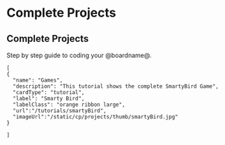 # Complete Projects

## Complete Projects

Step by step guide to coding your @boardname@.

```codecard
[
{
  "name": "Games",
  "description": "This tutorial shows the complete SmartyBird Game",
  "cardType": "tutorial",
  "label": "Smarty Bird",
  "labelClass": "orange ribbon large",
  "url":"/tutorials/smartyBird",
  "imageUrl":"/static/cp/projects/thumb/smartyBird.jpg"
} 
 
]

```